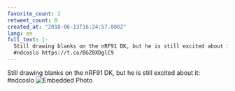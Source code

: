 ```yaml
---
favorite_count: 2
retweet_count: 0
created_at: "2018-06-13T16:24:57.000Z"
lang: en
full_text: |-
  Still drawing blanks on the nRF91 DK, but he is still excited about it:
  #ndcoslo https://t.co/BGZ0XDglC9
---
```


Still drawing blanks on the nRF91 DK, but he is still excited about it: #ndcoslo
![Embedded Photo](https://twitter-media-coderbyheart.s3.eu-north-1.amazonaws.com/1006935466611011586-DfladlsXUAIVWCi.jpg)
